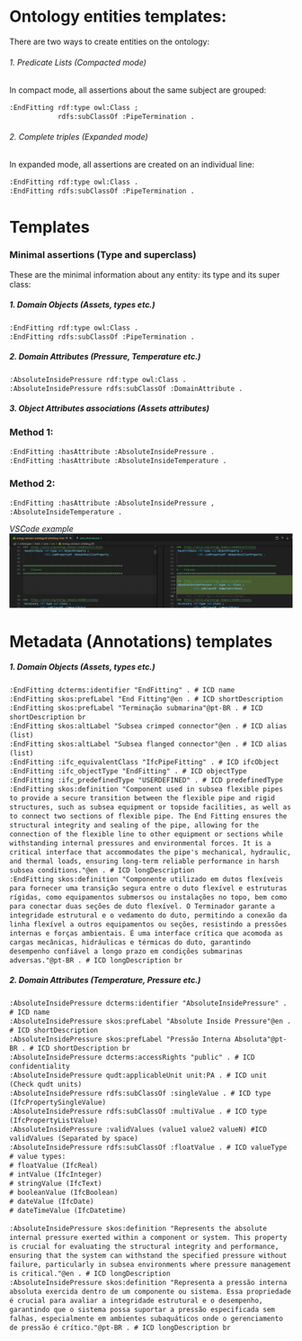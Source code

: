 # Ontology entities templates:

There are two ways to create entities on the ontology:
###### 1. Predicate Lists (Compacted mode)
In compact mode, all assertions about the same subject are grouped:
```turtle
:EndFitting rdf:type owl:Class ;
            rdfs:subClassOf :PipeTermination .
```

###### 2. Complete triples (Expanded mode)
In expanded mode, all assertions are created on an individual line:
```turtle
:EndFitting rdf:type owl:Class .
:EndFitting rdfs:subClassOf :PipeTermination .
```

# Templates

### Minimal assertions (Type and superclass)
These are the minimal information about any entity: its type and its super class:

##### 1. Domain Objects (Assets, types etc.)
```turtle
:EndFitting rdf:type owl:Class .
:EndFitting rdfs:subClassOf :PipeTermination .
```

##### 2. Domain Attributes (Pressure, Temperature etc.)
```turtle
:AbsoluteInsidePressure rdf:type owl:Class .
:AbsoluteInsidePressure rdfs:subClassOf :DomainAttribute .
```

##### 3. Object Attributes associations (Assets attributes)
### Method 1:
```turtle
:EndFitting :hasAttribute :AbsoluteInsidePressure .
:EndFitting :hasAttribute :AbsoluteInsideTemperature .
```
### Method 2:
```turtle
:EndFitting :hasAttribute :AbsoluteInsidePressure , :AbsoluteInsideTemperature .
```

_VSCode example_
![VSCode example](add_attribute.png)

# Metadata (Annotations) templates

##### 1. Domain Objects (Assets, types etc.)
```turtle
:EndFitting dcterms:identifier "EndFitting" . # ICD name
:EndFitting skos:prefLabel "End Fitting"@en . # ICD shortDescription
:EndFitting skos:prefLabel "Terminação submarina"@pt-BR . # ICD shortDescription br
:EndFitting skos:altLabel "Subsea crimped connector"@en . # ICD alias (list)
:EndFitting skos:altLabel "Subsea flanged connector"@en . # ICD alias (list)
:EndFitting :ifc_equivalentClass "IfcPipeFitting" . # ICD ifcObject
:EndFitting :ifc_objectType "EndFitting" . # ICD objectType
:EndFitting :ifc_predefinedType "USERDEFINED" . # ICD predefinedType
:EndFitting skos:definition "Component used in subsea flexible pipes to provide a secure transition between the flexible pipe and rigid structures, such as subsea equipment or topside facilities, as well as to connect two sections of flexible pipe. The End Fitting ensures the structural integrity and sealing of the pipe, allowing for the connection of the flexible line to other equipment or sections while withstanding internal pressures and environmental forces. It is a critical interface that accommodates the pipe's mechanical, hydraulic, and thermal loads, ensuring long-term reliable performance in harsh subsea conditions."@en . # ICD longDescription
:EndFitting skos:definition "Componente utilizado em dutos flexíveis para fornecer uma transição segura entre o duto flexível e estruturas rígidas, como equipamentos submersos ou instalações no topo, bem como para conectar duas seções de duto flexível. O Terminador garante a integridade estrutural e o vedamento do duto, permitindo a conexão da linha flexível a outros equipamentos ou seções, resistindo a pressões internas e forças ambientais. É uma interface crítica que acomoda as cargas mecânicas, hidráulicas e térmicas do duto, garantindo desempenho confiável a longo prazo em condições submarinas adversas."@pt-BR . # ICD longDescription br
```

##### 2. Domain Attributes (Temperature, Pressure etc.)
```turtle
:AbsoluteInsidePressure dcterms:identifier "AbsoluteInsidePressure" . # ICD name
:AbsoluteInsidePressure skos:prefLabel "Absolute Inside Pressure"@en . # ICD shortDescription
:AbsoluteInsidePressure skos:prefLabel "Pressão Interna Absoluta"@pt-BR . # ICD shortDescription br
:AbsoluteInsidePressure dcterms:accessRights "public" . # ICD confidentiality
:AbsoluteInsidePressure qudt:applicableUnit unit:PA . # ICD unit (Check qudt units)
:AbsoluteInsidePressure rdfs:subClassOf :singleValue . # ICD type (IfcPropertySingleValue)
:AbsoluteInsidePressure rdfs:subClassOf :multiValue . # ICD type (IfcPropertyListValue)
:AbsoluteInsidePressure :validValues (value1 value2 valueN) #ICD validValues (Separated by space)
:AbsoluteInsidePressure rdfs:subClassOf :floatValue . # ICD valueType
# value types:
# floatValue (IfcReal)
# intValue (IfcInteger)
# stringValue (IfcText)
# booleanValue (IfcBoolean)
# dateValue (IfcDate)
# dateTimeValue (IfcDatetime)

:AbsoluteInsidePressure skos:definition "Represents the absolute internal pressure exerted within a component or system. This property is crucial for evaluating the structural integrity and performance, ensuring that the system can withstand the specified pressure without failure, particularly in subsea environments where pressure management is critical."@en . # ICD longDescription
:AbsoluteInsidePressure skos:definition "Representa a pressão interna absoluta exercida dentro de um componente ou sistema. Essa propriedade é crucial para avaliar a integridade estrutural e o desempenho, garantindo que o sistema possa suportar a pressão especificada sem falhas, especialmente em ambientes subaquáticos onde o gerenciamento de pressão é crítico."@pt-BR . # ICD longDescription br
```
